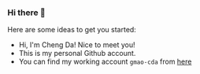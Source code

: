 ### Hi there 👋


Here are some ideas to get you started:

- Hi, I'm Cheng Da! Nice to meet you!
- This is my personal Github account. 
- You can find my working account `gmao-cda` from [here](https://github.com/gmao-cda)
